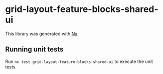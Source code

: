 # grid-layout-feature-blocks-shared-ui

This library was generated with [Nx](https://nx.dev).

## Running unit tests

Run `nx test grid-layout-feature-blocks-shared-ui` to execute the unit tests.
